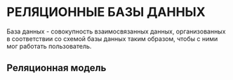 # РЕЛЯЦИОННЫЕ БАЗЫ ДАННЫХ

База данных - совокупность взаимосвязанных данных, организованных в соответствии
со схемой базы данных таким образом, чтобы с ними мог работать пользователь.

## Реляционная модель

